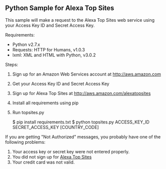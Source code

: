 Python Sample for Alexa Top Sites
---------------------------------

This sample will make a request to the Alexa Top Sites web service 
using your Access Key ID and Secret Access Key.

Requirements:
  * Python v2.7.x
  * Requests: HTTP for Humans, v1.0.3
  * lxml: XML and HTML with Python, v3.0.2

Steps:
1. Sign up for an Amazon Web Services account at http://aws.amazon.com
2. Get your Access Key ID and Secret Access Key
3. Sign up for Alexa Top Sites at http://aws.amazon.com/alexatopsites
4. Install all requirements using pip
5. Run topsites.py

    $ pip install requirements.txt
    $ python topsites.py ACCESS_KEY_ID SECRET_ACCESS_KEY [COUNTRY_CODE]

If you are getting "Not Authorized" messages, 
you probably have one of the following problems:

1. Your access key or secret key were not entered properly.  
2. You did not sign up for [Alexa Top Sites](http://aws.amazon.com/alexatopsites)
3. Your credit card was not valid.
